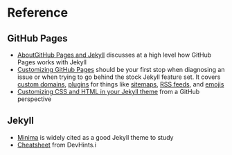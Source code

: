 # Reference

## GitHub Pages
* [AboutGitHub Pages and Jekyll](https://help.github.com/en/articles/about-github-pages-and-jekyll) discusses
at a high level how GitHub Pages works with Jekyll
* [Customizing GitHub Pages](https://help.github.com/en/categories/customizing-github-pages) should 
be your first stop when diagnosing an issue or when trying to go behind the stock Jekyll feature set.
It covers [custom domains](https://help.github.com/en/articles/using-a-custom-domain-with-github-pages),
[plugins](https://help.github.com/en/articles/adding-jekyll-plugins-to-a-github-pages-site)
for things like [sitemaps](https://help.github.com/en/articles/sitemaps-for-github-pages), 
[RSS feeds](https://help.github.com/en/articles/adding-jekyll-plugins-to-a-github-pages-site), and
[emojis](https://help.github.com/en/articles/emoji-on-github-pages)
* [Customizing CSS and  HTML in your Jekyll  theme](https://help.github.com/en/articles/customizing-css-and-html-in-your-jekyll-theme) from a GitHub perspective

## Jekyll
* [Minima](https://github.com/jekyll/minima) is widely cited as a good Jekyll theme to study
* [Cheatsheet](https://devhints.io/jekyll) from DevHints.i
